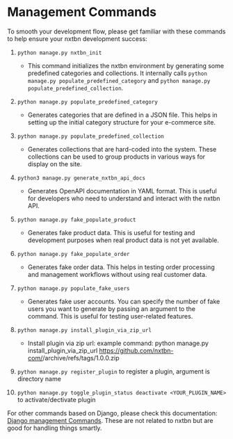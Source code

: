 # Management Commands

To smooth your development flow, please get familiar with these commands to help ensure your nxtbn development success:

1. `python manage.py nxtbn_init`
   - This command initializes the nxtbn environment by generating some predefined categories and collections. It internally calls `python manage.py populate_predefined_category` and `python manage.py populate_predefined_collection`.

2. `python manage.py populate_predefined_category`
   - Generates categories that are defined in a JSON file. This helps in setting up the initial category structure for your e-commerce site.

3. `python manage.py populate_predefined_collection`
   - Generates collections that are hard-coded into the system. These collections can be used to group products in various ways for display on the site.

4. `python3 manage.py generate_nxtbn_api_docs`
   - Generates OpenAPI documentation in YAML format. This is useful for developers who need to understand and interact with the nxtbn API.

5. `python manage.py fake_populate_product`
   - Generates fake product data. This is useful for testing and development purposes when real product data is not yet available.

6. `python manage.py fake_populate_order`
   - Generates fake order data. This helps in testing order processing and management workflows without using real customer data.

7. `python manage.py populate_fake_users`
   - Generates fake user accounts. You can specify the number of fake users you want to generate by passing an argument to the command. This is useful for testing user-related features.

8. `python manage.py install_plugin_via_zip_url`
   - Install plugin via zip url: example command: python manage.py install_plugin_via_zip_url https://github.com/nxtbn-com/<PLUGIN NAME>/archive/refs/tags/1.0.0.zip
  
9. `python manage.py register_plugin` to register a plugin, argument is directory name

10. `python manage.py toggle_plugin_status deactivate <YOUR_PLUGIN_NAME>` to activate/dectivate plugin

For other commands based on Django, please check this documentation: [Django management Commands](https://docs.djangoproject.com/en/5.0/ref/django-admin/#django-admin-and-manage-py). These are not related to nxtbn but are good for handling things smartly.






